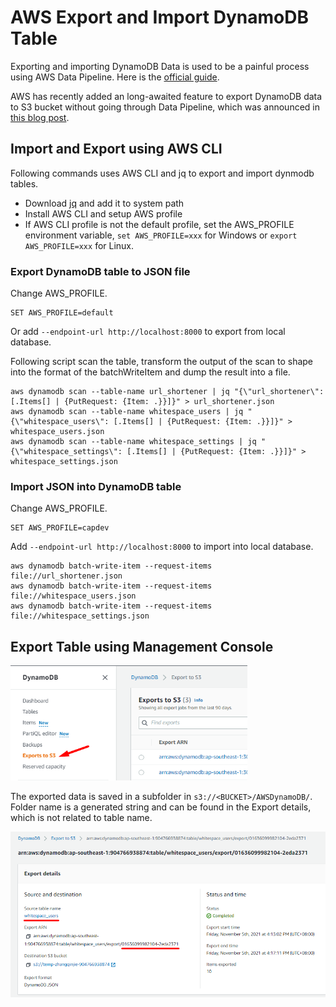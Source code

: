 # AWS Export and Import DynamoDB Table



Exporting and importing DynamoDB Data is used to be a painful process using AWS Data Pipeline. Here is the [official guide](https://docs.aws.amazon.com/amazondynamodb/latest/developerguide/DynamoDBPipeline.html).



AWS has recently added an long-awaited feature to export DynamoDB data to S3 bucket without going through Data Pipeline, which was announced in [this blog post](https://aws.amazon.com/blogs/aws/new-export-amazon-dynamodb-table-data-to-data-lake-amazon-s3/). 



## Import and Export using AWS CLI

Following commands uses AWS CLI and jq to export and import dynmodb tables.
* Download [jq](https://stedolan.github.io/jq/) and add it to system path
* Install AWS CLI and setup AWS profile
* If AWS CLI profile is not the default profile, set the AWS_PROFILE environment variable, `set AWS_PROFILE=xxx` for Windows or `export AWS_PROFILE=xxx` for Linux.



### Export DynamoDB table to JSON file

Change AWS_PROFILE.

```
SET AWS_PROFILE=default
```

Or add `--endpoint-url http://localhost:8000` to export from local database.

Following script scan the table, transform the output of the scan to shape into the format of the batchWriteItem and dump the result into a file.

```
aws dynamodb scan --table-name url_shortener | jq "{\"url_shortener\": [.Items[] | {PutRequest: {Item: .}}]}" > url_shortener.json
aws dynamodb scan --table-name whitespace_users | jq "{\"whitespace_users\": [.Items[] | {PutRequest: {Item: .}}]}" > whitespace_users.json
aws dynamodb scan --table-name whitespace_settings | jq "{\"whitespace_settings\": [.Items[] | {PutRequest: {Item: .}}]}" > whitespace_settings.json
```
### Import JSON into DynamoDB table

Change AWS_PROFILE.

```
SET AWS_PROFILE=capdev
```

Add `--endpoint-url http://localhost:8000` to import into local database.

```
aws dynamodb batch-write-item --request-items file://url_shortener.json
aws dynamodb batch-write-item --request-items file://whitespace_users.json
aws dynamodb batch-write-item --request-items file://whitespace_settings.json
```



## Export Table using Management Console

<img src="https://raw.githubusercontent.com/qinjie/picgo-images/main/image-20211105164510225.png" alt="image-20211105164510225" style="zoom:67%;" />

The exported data is saved in a subfolder in `s3://<BUCKET>/AWSDynamoDB/`. Folder name is a generated string and can be found in the Export details, which is not related to table name.

<img src="https://raw.githubusercontent.com/qinjie/picgo-images/main/image-20211105165851147.png" alt="image-20211105165851147" style="zoom: 67%;" />



